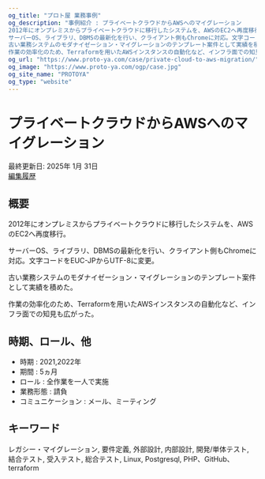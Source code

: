 ```yaml
---
og_title: "プロト屋 業務事例"
og_description: "事例紹介 : プライベートクラウドからAWSへのマイグレーション
2012年にオンプレミスからプライベートクラウドに移行したシステムを、AWSのEC2へ再度移行。
サーバーOS、ライブラリ、DBMSの最新化を行い、クライアント側もChromeに対応。文字コードをEUC-JPからUTF-8に変更。
古い業務システムのモダナイゼーション・マイグレーションのテンプレート案件として実績を積めた。 
作業の効率化のため、Terraformを用いたAWSインスタンスの自動化など、インフラ面での知見も広がった。"
og_url: "https://www.proto-ya.com/case/private-cloud-to-aws-migration/"
og_image: "https://www.proto-ya.com/ogp/case.jpg"
og_site_name: "PROTOYA"
og_type: "website"
---
```

# プライベートクラウドからAWSへのマイグレーション
<p class="update-date">最終更新日: 2025年 1月 31日</br>
<a class="update-date" target="_blank" href='https://github.com/proto-ya/protoya-mkdocs/commits/main/docs/case/private-cloud-to-aws-migration.md'>編集履歴</a></p>

## 概要

2012年にオンプレミスからプライベートクラウドに移行したシステムを、AWSのEC2へ再度移行。

サーバーOS、ライブラリ、DBMSの最新化を行い、クライアント側もChromeに対応。文字コードをEUC-JPからUTF-8に変更。

古い業務システムのモダナイゼーション・マイグレーションのテンプレート案件として実績を積めた。 

作業の効率化のため、Terraformを用いたAWSインスタンスの自動化など、インフラ面での知見も広がった。

## 時期、ロール、他

- 時期 : 2021,2022年 
- 期間 : 5ヵ月
- ロール : 全作業を一人で実施
- 業務形態 : 請負
- コミュニケーション : メール、ミーティング

## キーワード

レガシー・マイグレーション, 要件定義, 外部設計, 内部設計, 開発/単体テスト, 結合テスト, 受入テスト, 総合テスト, Linux, Postgresql, PHP、GitHub、terraform
